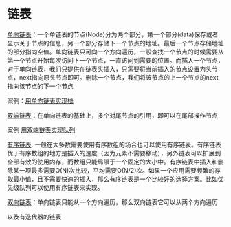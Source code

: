 # 链表

[单向链表](SingleLinkedList.java)：一个单链表的节点(Node)分为两个部分，第一个部分(data)保存或者显示关于节点的信息，另一个部分存储下一个节点的地址。最后一个节点存储地址的部分指向空值。单向链表只可向一个方向遍历，一般查找一个节点的时候需要从第一个节点开始每次访问下一个节点，一直访问到需要的位置。而插入一个节点，对于单向链表，我们只提供在链表头插入，只需要将当前插入的节点设置为头节点，next指向原头节点即可。删除一个节点，我们将该节点的上一个节点的next指向该节点的下一个节点

案例：[用单向链表实现栈](StackSingleLink.java)

[双端链表](DoublePointLinkedList.java)：在单向链表的基础上，多个对尾节点的引用，即可以在尾部操作节点

案例
[用双端链表实现队列](QueueLinkedList.java)

[有序链表](OrderLinkedList.java): 一般在大多数需要使用有序数组的场合也可以使用有序链表。有序链表优于有序数组的地方是插入的速度（因为元素不需要移动），另外链表可以扩展到全部有效的使用内存，而数组只能局限于一个固定的大小中。有序链表中插入和删除某一项最多需要O(N)次比较，平均需要O(N/2)次。如果一个应用需要频繁的存取最小值，且不需要快速的插入，那么有序链表是一个比较好的选择方案。比如优先级队列可以使用有序链表来实现。

[双向链表](TwoWayLinkedList.java)：单向链表只能从一个方向遍历，那么双向链表它可以从两个方向遍历


以及有迭代器的链表